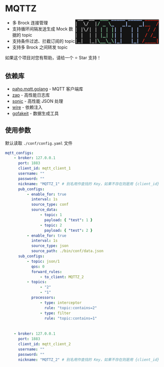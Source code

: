 # MQTTZ

<img align="right" width="274px" src="./docs/logo.png">

- 多 Brock 连接管理
- 支持循环间隔发送生成 Mock 数据的 topic
- 支持条件过滤、拦截订阅的 topic
- 支持多 Brock 之间转发 topic

如果这个项目对您有帮助，请给一个 ⭐ Star 支持！

## 依赖库

- [paho.mqtt.golang](https://github.com/eclipse/paho.mqtt.golang) - MQTT 客户端库
- [zap](https://github.com/uber-go/zap) - 高性能日志库
- [sonic](https://github.com/bytedance/sonic) - 高性能 JSON 处理
- [wire](https://github.com/google/wire) - 依赖注入
- [gofakeit](https://github.com/brianvoe/gofakeit) - 数据生成工具

## 使用参数

默认读取 `./conf/config.yaml` 文件

```yaml
mqtt_configs:
    - broker: 127.0.0.1
      port: 1883
      client_id: mqtt_client_1
      username: ""
      password: ""
      nickname: "MQTTZ_1" # 别名用作查找的 Key，如果不存在则是用 {client_id}@{broker} 作为 Key
      pub_configs:
          - enable_for: true
            interval: 1s
            source_type: conf
            source_data:
                - topic: 1
                  payload: { "test": 1 }
                - topic: 2
                  payload: { "test": 2 }
          - enable_for: true
            interval: 1s
            source_type: json
            source_path: ./bin/conf/data.json
      sub_configs:
          - topic: json/1
            qos: 0
            forward_rules:
                - to_client: MQTTZ_2
          - topics:
                - "2"
                - "1"
            processors:
                - type: interceptor
                  rule: "topic:contains=2"
                - type: filter
                  rule: "topic:contains=1"


    - broker: 127.0.0.1
      port: 1883
      client_id: mqtt_client_2
      username: ""
      password: ""
      nickname: "MQTTZ_2" # 别名用作查找的 Key，如果不存在则是用 {client_id}@{broker} 作为 Key

```